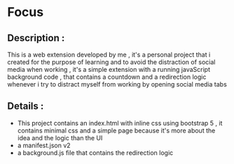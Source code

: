 # Focus

## Description : 
This is a web extension developed by me , it's a personal project that i created for the purpose of learning and to avoid the distraction of social media when working ,
it's a simple extension with a running javaScript background code , that contains a countdown and a redirection logic whenever i try to distract myself from working by opening social media tabs 

## Details : 

- This project contains an index.html with inline css using bootstrap 5 , it contains minimal css and a simple page because it's more about the idea and the logic than the UI
- a manifest.json v2
- a background.js file that contains the redirection logic


